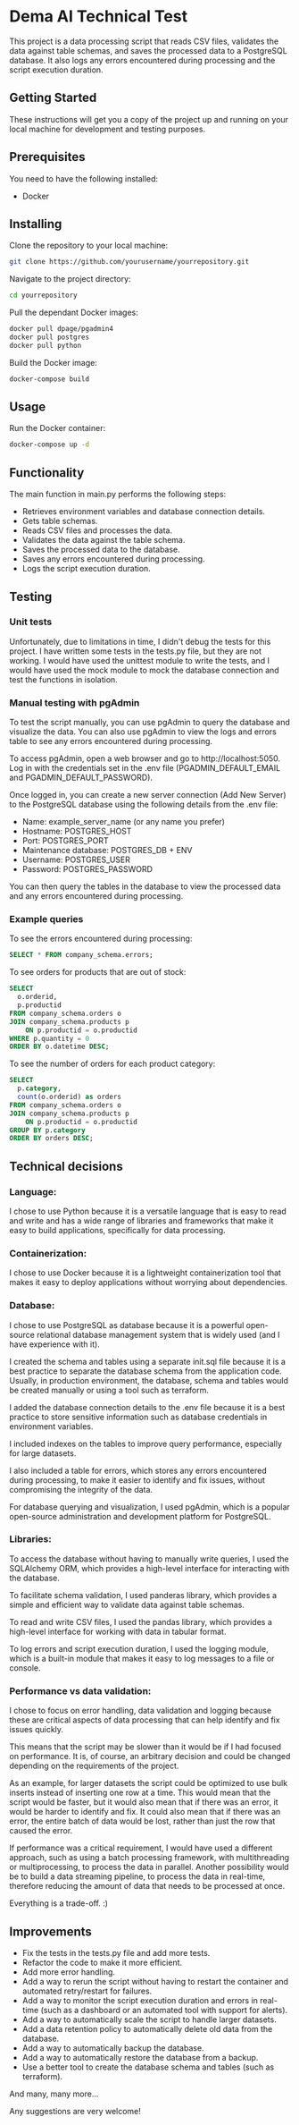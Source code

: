# Dema AI Technical Test
This project is a data processing script that reads CSV files, validates the data against table schemas, and saves the processed data to a PostgreSQL database. It also logs any errors encountered during processing and the script execution duration.

## Getting Started
These instructions will get you a copy of the project up and running on your local machine for development and testing purposes.

## Prerequisites
You need to have the following installed:
- Docker

## Installing
Clone the repository to your local machine:
```bash
git clone https://github.com/yourusername/yourrepository.git
```

Navigate to the project directory:
```bash
cd yourrepository
```

Pull the dependant Docker images:
```bash
docker pull dpage/pgadmin4
docker pull postgres
docker pull python
```

Build the Docker image:
```bash
docker-compose build
```

## Usage
Run the Docker container:
```bash
docker-compose up -d
```

## Functionality
The main function in main.py performs the following steps:

- Retrieves environment variables and database connection details.
- Gets table schemas.
- Reads CSV files and processes the data.
- Validates the data against the table schema.
- Saves the processed data to the database.
- Saves any errors encountered during processing.
- Logs the script execution duration.

## Testing
### Unit tests
Unfortunately, due to limitations in time, I didn't debug the tests for this project. I have written some tests in the tests.py file, but they are not working. I would have used the unittest module to write the tests, and I would have used the mock module to mock the database connection and test the functions in isolation.

### Manual testing with pgAdmin
To test the script manually, you can use pgAdmin to query the database and visualize the data. You can also use pgAdmin to view the logs and errors table to see any errors encountered during processing.

To access pgAdmin, open a web browser and go to http://localhost:5050. Log in with the credentials set in the .env file (PGADMIN_DEFAULT_EMAIL and PGADMIN_DEFAULT_PASSWORD).

Once logged in, you can create a new server connection (Add New Server) to the PostgreSQL database using the following details from the .env file:

- Name: example_server_name (or any name you prefer)
- Hostname: POSTGRES_HOST
- Port: POSTGRES_PORT
- Maintenance database: POSTGRES_DB + ENV
- Username: POSTGRES_USER
- Password: POSTGRES_PASSWORD

You can then query the tables in the database to view the processed data and any errors encountered during processing.

### Example queries
To see the errors encountered during processing:
```sql
SELECT * FROM company_schema.errors;
```
To see orders for products that are out of stock:
```sql
SELECT
  o.orderid,
  p.productid
FROM company_schema.orders o
JOIN company_schema.products p
	ON p.productid = o.productid
WHERE p.quantity = 0
ORDER BY o.datetime DESC;
```
To see the number of orders for each product category:
```sql
SELECT
  p.category,
  count(o.orderid) as orders
FROM company_schema.orders o
JOIN company_schema.products p
	ON p.productid = o.productid
GROUP BY p.category
ORDER BY orders DESC;
```

## Technical decisions
### Language:
I chose to use Python because it is a versatile language that is easy to read and write and has a wide range of libraries and frameworks that make it easy to build applications, specifically for data processing.

### Containerization:
I chose to use Docker because it is a lightweight containerization tool that makes it easy to deploy applications without worrying about dependencies.

### Database:
I chose to use PostgreSQL as database because it is a powerful open-source relational database management system that is widely used (and I have experience with it).

I created the schema and tables using a separate init.sql file because it is a best practice to separate the database schema from the application code. Usually, in production environment, the database, schema and tables would be created manually or using a tool such as terraform.

I added the database connection details to the .env file because it is a best practice to store sensitive information such as database credentials in environment variables.

I included indexes on the tables to improve query performance, especially for large datasets.

I also included a table for errors, which stores any errors encountered during processing, to make it easier to identify and fix issues, without compromising the integrity of the data.

For database querying and visualization, I used pgAdmin, which is a popular open-source administration and development platform for PostgreSQL.

### Libraries:
To access the database without having to manually write queries, I used the SQLAlchemy ORM, which provides a high-level interface for interacting with the database.

To facilitate schema validation, I used panderas library, which provides a simple and efficient way to validate data against table schemas.

To read and write CSV files, I used the pandas library, which provides a high-level interface for working with data in tabular format.

To log errors and script execution duration, I used the logging module, which is a built-in module that makes it easy to log messages to a file or console.

### Performance vs data validation:
I chose to focus on error handling, data validation and logging because these are critical aspects of data processing that can help identify and fix issues quickly.

This means that the script may be slower than it would be if I had focused on performance. It is, of course, an arbitrary decision and could be changed depending on the requirements of the project.

As an example, for larger datasets the script could be optimized to use bulk inserts instead of inserting one row at a time. This would mean that the script would be faster, but it would also mean that if there was an error, it would be harder to identify and fix. It could also mean that if there was an error, the entire batch of data would be lost, rather than just the row that caused the error.

If performance was a critical requirement, I would have used a different approach, such as using a batch processing framework, with multithreading or multiprocessing, to process the data in parallel. Another possibility would be to build a data streaming pipeline, to process the data in real-time, therefore reducing the amount of data that needs to be processed at once.

Everything is a trade-off. :)

## Improvements
- Fix the tests in the tests.py file and add more tests.
- Refactor the code to make it more efficient.
- Add more error handling.
- Add a way to rerun the script without having to restart the container and automated retry/restart for failures.
- Add a way to monitor the script execution duration and errors in real-time (such as a dashboard or an automated tool with support for alerts).
- Add a way to automatically scale the script to handle larger datasets.
- Add a data retention policy to automatically delete old data from the database.
- Add a way to automatically backup the database.
- Add a way to automatically restore the database from a backup.
- Use a better tool to create the database schema and tables (such as terraform).

And many, many more...

Any suggestions are very welcome!
